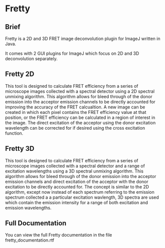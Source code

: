 Fretty
==================

Brief
---------------------------
Fretty is a 2D and 3D FRET image deconvolution plugin for ImageJ written in Java.

It comes with 2 GUI plugins for ImageJ which focus on 2D and 3D deconvolution separately. 

Fretty 2D
----------------------------
This tool is designed to calculate FRET efficiency from a series of microscope images collected with a spectral detector using a 2D spectral unmixing algorithm. This algorithm allows for bleed through of the donor emission into the acceptor emission channels to be directly accounted for improving the accuracy of the FRET calcualtion. A new image can be created in which each pixel contains the FRET efficiency value at that position, or the FRET efficiency can be calculated in a region of interest in the image. The direct excitation of the acceptor using the donor excitation wavelength can be corrected for if desired using the cross excitation function.

Fretty 3D
---------------------------
This tool is designed to calculate FRET efficiency from a series of microscope images collected with a spectral detector and a range of excitation wavelengths using a 3D spectral unmixing algorithm. This algorithm allows for bleed through of the donor emission into the acceptor emission channels and direct excitation of the acceptor with the donor excitation to be directly accounted for. The concept is similar to the 2D algorithm, except now instead of each spectrum referring to the emission spectrum collected a a particular excitation wavlength, 3D spectra are used which contain the emission intensity for a range of both excitation and emission wavelengths.

Full Documentation
------------------------------
You can view the full Fretty documentation in the file fretty_documentation.rtf